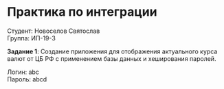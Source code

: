 # Практика по интеграции

Студент: Новоселов Святослав  
Группа: ИП-19-3

**Задание 1**: Создание приложения для отображения актуального курса валют от ЦБ РФ с применением базы данных и хеширования паролей.

Логин: abc    
Пароль: abcd
